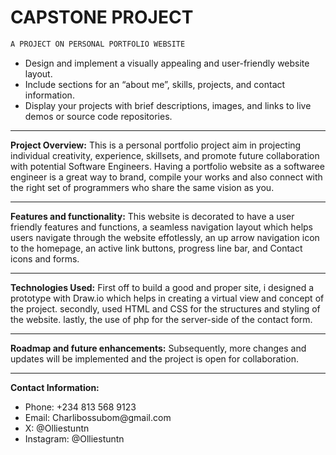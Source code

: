 # CAPSTONE PROJECT

```c#
A PROJECT ON PERSONAL PORTFOLIO WEBSITE
```
<ul>
<li>Design and implement a visually appealing and user-friendly website layout.</li>
<li>Include sections for an “about me”, skills, projects, and contact information.</li>
<li>Display your projects with brief descriptions, images, and links to live demos or source code repositories.</li>
</ul>

***********************************

**Project Overview:**
This is a personal portfolio project aim in projecting individual creativity, experience, skillsets, and promote future collaboration with potential Software Engineers.
Having a portfolio website as a softwaree engineer is a great way to brand, compile your works and also connect with the right set of programmers who share the same vision as you.

*******************************************************************

**Features and functionality:**
This website is decorated to have a user friendly features and functions, a seamless navigation layout which helps users navigate through the website effotlessly, an up arrow navigation icon to the homepage, an active link buttons, progress line bar, and Contact icons and forms.

*******************************************************************

**Technologies Used:**
First off to build a good and proper site, i designed a prototype with Draw.io which helps in creating a virtual view and concept of the project.
secondly, used HTML and CSS for the structures and styling of the website.
lastly, the use of php for the server-side of the contact form.

*******************************************************************

**Roadmap and future enhancements:**
Subsequently, more changes and updates will be implemented and the project is open for collaboration.

*******************************************************************

**Contact Information:**
<ul>
<li>Phone: +234 813 568 9123</li>
<li>Email: Charlibossubom@gmail.com</li>
<li>X: @Olliestuntn</li>
<li>Instagram: @Olliestuntn</li>
</ul>
